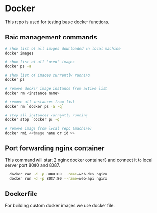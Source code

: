 # Docker

This repo is used for testing basic docker functions.

## Baic management commands

```bash
# show list of all images downloaded on local machine
docker images 

# show list of all 'used' images
docker ps -a

# show list of images currently running
docker ps

# remove docker image instance from active list
docker rm <instance name>

# remove all instances from list
docker rm `docker ps -a -q`

# stop all instances currently running
docker stop `docker ps -q`

# remove image from local repo (machine)
docker rmi <<image name or id >>

```

## Port forwarding nginx container

This command will start 2 nginx docker containerS and connect it to local server port 8080 and 8087.

```bash
  docker run -d -p 8080:80 --name=web-dev nginx
  docker run -d -p 8087:80 --name=web-api nginx
```

## Dockerfile

For building custom docker images we use docker file. 
